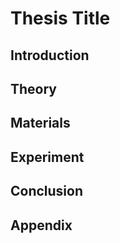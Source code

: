 # Thesis Title

## Introduction

## Theory

## Materials

## Experiment

## Conclusion

## Appendix
